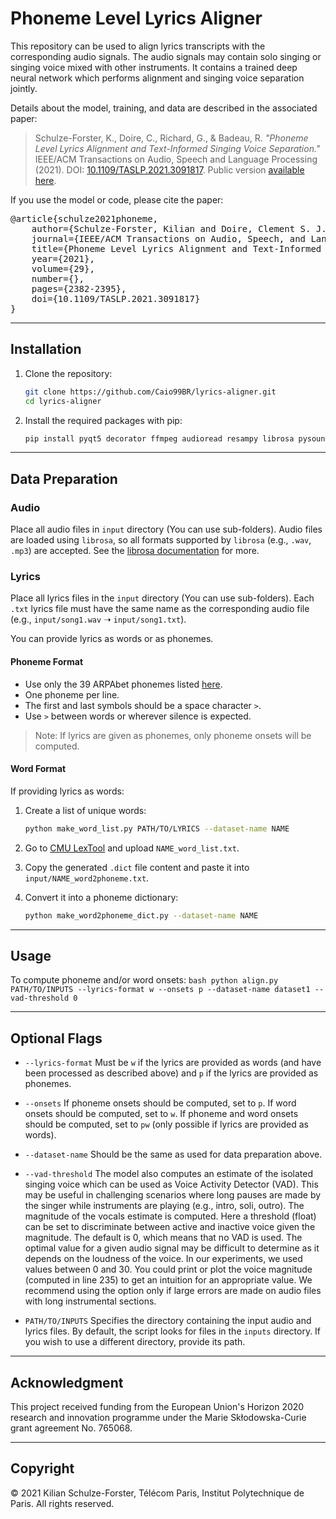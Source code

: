 # Phoneme Level Lyrics Aligner

This repository can be used to align lyrics transcripts with the corresponding audio signals. The audio signals may contain solo singing or singing voice mixed with other instruments.
It contains a trained deep neural network which performs alignment and singing voice separation jointly.

Details about the model, training, and data are described in the associated paper:
> Schulze-Forster, K., Doire, C., Richard, G., & Badeau, R.
> _"Phoneme Level Lyrics Alignment and Text-Informed Singing Voice Separation."_
> IEEE/ACM Transactions on Audio, Speech and Language Processing (2021).
> DOI: [10.1109/TASLP.2021.3091817](https://doi.org/10.1109/TASLP.2021.3091817).
> Public version [available here](https://hal.telecom-paris.fr/hal-03255334/file/2021_Phoneme_level_lyrics_alignment_and_text-informed_singing_voice_separation.pdf).

If you use the model or code, please cite the paper:

<pre>
@article{schulze2021phoneme,
    author={Schulze-Forster, Kilian and Doire, Clement S. J. and Richard, Gaël and Badeau, Roland},
    journal={IEEE/ACM Transactions on Audio, Speech, and Language Processing},
    title={Phoneme Level Lyrics Alignment and Text-Informed Singing Voice Separation},
    year={2021},
    volume={29},
    number={},
    pages={2382-2395},
    doi={10.1109/TASLP.2021.3091817}
}
</pre>

---

## Installation

1. Clone the repository:
    ```bash
    git clone https://github.com/Caio99BR/lyrics-aligner.git
    cd lyrics-aligner
    ```

2. Install the required packages with pip:
    ```bash
    pip install pyqt5 decorator ffmpeg audioread resampy librosa pysoundfile praatio torchvision torchaudio paramiko cryptography pyopenssl
    ```

---

## Data Preparation

### Audio
Place all audio files in `input` directory (You can use sub-folders). Audio files are loaded using `librosa`, so all formats supported by `librosa` (e.g., `.wav`, `.mp3`) are accepted. See the [librosa documentation](https://librosa.org/doc/latest/index.html) for more.

### Lyrics
Place all lyrics files in the `input` directory (You can use sub-folders). Each `.txt` lyrics file must have the same name as the corresponding audio file (e.g., `input/song1.wav` ➝ `input/song1.txt`).

You can provide lyrics as words or as phonemes.

#### Phoneme Format
- Use only the 39 ARPAbet phonemes listed [here](http://www.speech.cs.cmu.edu/cgi-bin/cmudict).
- One phoneme per line.
- The first and last symbols should be a space character `>`.
- Use `>` between words or wherever silence is expected.

> Note: If lyrics are given as phonemes, only phoneme onsets will be computed.

#### Word Format
If providing lyrics as words:

1. Create a list of unique words:
    ```bash
    python make_word_list.py PATH/TO/LYRICS --dataset-name NAME
    ```

2. Go to [CMU LexTool](http://www.speech.cs.cmu.edu/tools/lextool.html) and upload `NAME_word_list.txt`.

3. Copy the generated `.dict` file content and paste it into `input/NAME_word2phoneme.txt`.

4. Convert it into a phoneme dictionary:
    ```bash
    python make_word2phoneme_dict.py --dataset-name NAME
    ```

---

## Usage
To compute phoneme and/or word onsets:
    ```bash
    python align.py PATH/TO/INPUTS --lyrics-format w --onsets p --dataset-name dataset1 --vad-threshold 0
    ```

---

## Optional Flags

- `--lyrics-format`
  Must be `w` if the lyrics are provided as words (and have been processed as described above) and `p` if the lyrics are provided as phonemes.

- `--onsets`
  If phoneme onsets should be computed, set to `p`. If word onsets should be computed, set to `w`. If phoneme and word onsets should be computed, set to `pw` (only possible if lyrics are provided as words).

- `--dataset-name`
  Should be the same as used for data preparation above.

- `--vad-threshold`
  The model also computes an estimate of the isolated singing voice which can be used as Voice Activity Detector (VAD). This may be useful in challenging scenarios where long pauses are made by the singer while instruments are playing (e.g., intro, soli, outro). The magnitude of the vocals estimate is computed. Here a threshold (float) can be set to discriminate between active and inactive voice given the magnitude. The default is 0, which means that no VAD is used. The optimal value for a given audio signal may be difficult to determine as it depends on the loudness of the voice. In our experiments, we used values between 0 and 30. You could print or plot the voice magnitude (computed in line 235) to get an intuition for an appropriate value. We recommend using the option only if large errors are made on audio files with long instrumental sections.

- `PATH/TO/INPUTS`
  Specifies the directory containing the input audio and lyrics files. By default, the script looks for files in the `inputs` directory. If you wish to use a different directory, provide its path.

---

## Acknowledgment

This project received funding from the European Union's Horizon 2020 research and innovation programme under the Marie Skłodowska-Curie grant agreement No. 765068.

---

## Copyright

© 2021 Kilian Schulze-Forster, Télécom Paris, Institut Polytechnique de Paris. All rights reserved.

